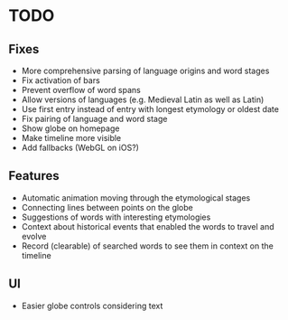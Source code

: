 # TODO

## Fixes
- More comprehensive parsing of language origins and word stages
- Fix activation of bars
- Prevent overflow of word spans
- Allow versions of languages (e.g. Medieval Latin as well as Latin)
- Use first entry instead of entry with longest etymology or oldest date
- Fix pairing of language and word stage
- Show globe on homepage
- Make timeline more visible
- Add fallbacks (WebGL on iOS?)

## Features
- Automatic animation moving through the etymological stages
- Connecting lines between points on the globe
- Suggestions of words with interesting etymologies
- Context about historical events that enabled the words to travel and evolve
- Record (clearable) of searched words to see them in context on the timeline

## UI
- Easier globe controls considering text